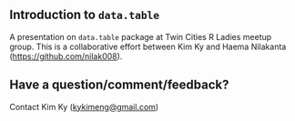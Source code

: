 ## Introduction to `data.table`
 
A presentation on `data.table` package at Twin Cities R Ladies meetup group. This is a collaborative effort between Kim Ky and Haema Nilakanta (https://github.com/nilak008).

## Have a question/comment/feedback? 

Contact Kim Ky (kykimeng@gmail.com)
